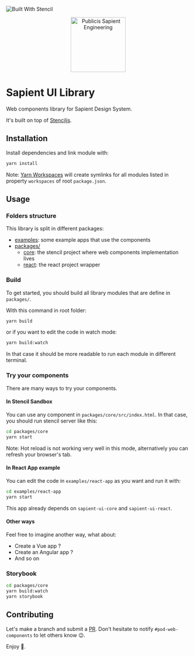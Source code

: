 ![Built With Stencil](https://img.shields.io/badge/-Built%20With%20Stencil-16161d.svg?logo=data%3Aimage%2Fsvg%2Bxml%3Bbase64%2CPD94bWwgdmVyc2lvbj0iMS4wIiBlbmNvZGluZz0idXRmLTgiPz4KPCEtLSBHZW5lcmF0b3I6IEFkb2JlIElsbHVzdHJhdG9yIDE5LjIuMSwgU1ZHIEV4cG9ydCBQbHVnLUluIC4gU1ZHIFZlcnNpb246IDYuMDAgQnVpbGQgMCkgIC0tPgo8c3ZnIHZlcnNpb249IjEuMSIgaWQ9IkxheWVyXzEiIHhtbG5zPSJodHRwOi8vd3d3LnczLm9yZy8yMDAwL3N2ZyIgeG1sbnM6eGxpbms9Imh0dHA6Ly93d3cudzMub3JnLzE5OTkveGxpbmsiIHg9IjBweCIgeT0iMHB4IgoJIHZpZXdCb3g9IjAgMCA1MTIgNTEyIiBzdHlsZT0iZW5hYmxlLWJhY2tncm91bmQ6bmV3IDAgMCA1MTIgNTEyOyIgeG1sOnNwYWNlPSJwcmVzZXJ2ZSI%2BCjxzdHlsZSB0eXBlPSJ0ZXh0L2NzcyI%2BCgkuc3Qwe2ZpbGw6I0ZGRkZGRjt9Cjwvc3R5bGU%2BCjxwYXRoIGNsYXNzPSJzdDAiIGQ9Ik00MjQuNywzNzMuOWMwLDM3LjYtNTUuMSw2OC42LTkyLjcsNjguNkgxODAuNGMtMzcuOSwwLTkyLjctMzAuNy05Mi43LTY4LjZ2LTMuNmgzMzYuOVYzNzMuOXoiLz4KPHBhdGggY2xhc3M9InN0MCIgZD0iTTQyNC43LDI5Mi4xSDE4MC40Yy0zNy42LDAtOTIuNy0zMS05Mi43LTY4LjZ2LTMuNkgzMzJjMzcuNiwwLDkyLjcsMzEsOTIuNyw2OC42VjI5Mi4xeiIvPgo8cGF0aCBjbGFzcz0ic3QwIiBkPSJNNDI0LjcsMTQxLjdIODcuN3YtMy42YzAtMzcuNiw1NC44LTY4LjYsOTIuNy02OC42SDMzMmMzNy45LDAsOTIuNywzMC43LDkyLjcsNjguNlYxNDEuN3oiLz4KPC9zdmc%2BCg%3D%3D&colorA=16161d&style=flat-square)  

<p align="center">
    <img width="150" alt="Publicis Sapient Engineering" src="https://brand.engineering.publicissapient.fr/images/pse-circle/LOGO-PS-engineering.svg">
</p>

# Sapient UI Library

Web components library for Sapient Design System. 

It's built on top of [Stenciljs](https://stenciljs.com/).

## Installation

Install dependencies and link module with:

```bash
yarn install
```

Note: [Yarn Workspaces](https://classic.yarnpkg.com/en/docs/workspaces) will create symlinks for all modules listed in property `workspaces` of root `package.json`.

## Usage

### Folders structure

This library is split in different packages:

- [examples](https://github.com/xebia-france/sapient-ui/tree/master/examples): some example apps that use the components
- [packages/](https://github.com/xebia-france/sapient-ui/tree/master/packages)
    - [core](https://github.com/xebia-france/sapient-ui/tree/master/packages/core): the stencil project where web components implementation lives
    - [react](https://github.com/xebia-france/sapient-ui/tree/master/packages/react): the react project wrapper

### Build

To get started, you should build all library modules that are define in `packages/`.

With this command in root folder:

```bash
yarn build
```

or if you want to edit the code in watch mode:

```bash
yarn build:watch
```

In that case it should be more readable to run each module in different terminal.

### Try your components

There are many ways to try your components.

#### In Stencil Sandbox

You can use any component in `packages/core/src/index.html`. In that case, you should run stencil server like this:

```bash
cd packages/core
yarn start
```

Note: Hot reload is not working very well in this mode, alternatively you can refresh your browser's tab.

#### In React App example

You can edit the code in `examples/react-app` as you want and run it with:

```bash
cd examples/react-app
yarn start
```

This app already depends on `sapient-ui-core` and `sapient-ui-react`.

#### Other ways

Feel free to imagine another way, what about:

- Create a Vue app ?
- Create an Angular app ?
- And so on 

### Storybook

```bash
cd packages/core
yarn build:watch
yarn storybook
```

## Contributing

Let's make a branch and submit a [PR](https://github.com/xebia-france/sapient-ui/pulls). Don't hesitate to notify `#pod-web-components` to let others know 😉.

Enjoy 🥳.
